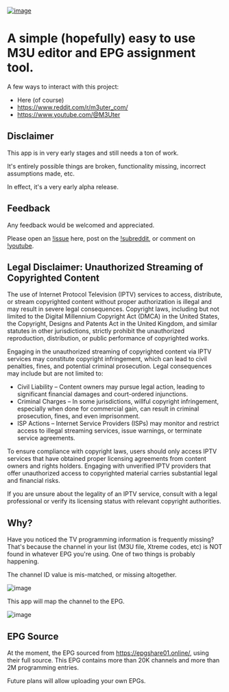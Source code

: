 [![image](https://github.com/user-attachments/assets/bde94e84-1db4-49d9-91e6-6939857a96e4)](https://app.m3uter.com/)

# A simple (hopefully) easy to use M3U editor and EPG assignment tool.

A few ways to interact with this project:
- Here (of course)
- https://www.reddit.com/r/m3uter_com/
- https://www.youtube.com/@M3Uter

## Disclaimer

This app is in very early stages and still needs a ton of work.

It's entirely possible things are broken, functionality missing, incorrect assumptions made, etc.  

In effect, it's a very early alpha release.

## Feedback

Any feedback would be welcomed and appreciated.

Please open an [!issue](https://github.com/m3uter/m3uter/issues) here, post on the [!subreddit](https://www.reddit.com/r/m3uter_com/), or comment on [!youtube](https://www.youtube.com/@M3Uter).

## Legal Disclaimer: Unauthorized Streaming of Copyrighted Content

The use of Internet Protocol Television (IPTV) services to access, distribute, or stream copyrighted content without proper authorization is illegal and may result in severe legal consequences. Copyright laws, including but not limited to the Digital Millennium Copyright Act (DMCA) in the United States, the Copyright, Designs and Patents Act in the United Kingdom, and similar statutes in other jurisdictions, strictly prohibit the unauthorized reproduction, distribution, or public performance of copyrighted works.

Engaging in the unauthorized streaming of copyrighted content via IPTV services may constitute copyright infringement, which can lead to civil penalties, fines, and potential criminal prosecution. Legal consequences may include but are not limited to:

- Civil Liability – Content owners may pursue legal action, leading to significant financial damages and court-ordered injunctions.
- Criminal Charges – In some jurisdictions, willful copyright infringement, especially when done for commercial gain, can result in criminal prosecution, fines, and even imprisonment.
- ISP Actions – Internet Service Providers (ISPs) may monitor and restrict access to illegal streaming services, issue warnings, or terminate service agreements.

To ensure compliance with copyright laws, users should only access IPTV services that have obtained proper licensing agreements from content owners and rights holders. Engaging with unverified IPTV providers that offer unauthorized access to copyrighted material carries substantial legal and financial risks.

If you are unsure about the legality of an IPTV service, consult with a legal professional or verify its licensing status with relevant copyright authorities.

## Why?

Have you noticed the TV programming information is frequently missing?  That's because the channel in your list (M3U file, Xtreme codes, etc) is NOT found in whatever EPG you're using.  One of two things is probably happening.

The channel ID value is mis-matched, or missing altogether.

![image](https://github.com/user-attachments/assets/e135a74b-ad79-4bad-9374-c31cda054f64)

This app will map the channel to the EPG.

![image](https://github.com/user-attachments/assets/967e7ea9-69f1-4af9-ab03-08fb854b0519)

## EPG Source

At the moment, the EPG sourced from https://epgshare01.online/, using their full source.  This EPG contains more than 20K channels and more than 2M programming entries.

Future plans will allow uploading your own EPGs.

